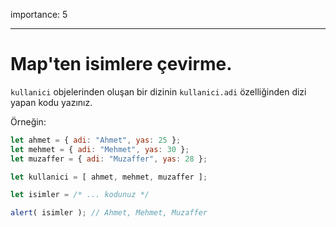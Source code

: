 importance: 5

---

# Map'ten isimlere çevirme.

`kullanici` objelerinden oluşan bir dizinin `kullanici.adi` özelliğinden  dizi yapan kodu yazınız.

Örneğin:

```js no-beautify
let ahmet = { adi: "Ahmet", yas: 25 };
let mehmet = { adi: "Mehmet", yas: 30 };
let muzaffer = { adi: "Muzaffer", yas: 28 };

let kullanici = [ ahmet, mehmet, muzaffer ];

let isimler = /* ... kodunuz */

alert( isimler ); // Ahmet, Mehmet, Muzaffer
```